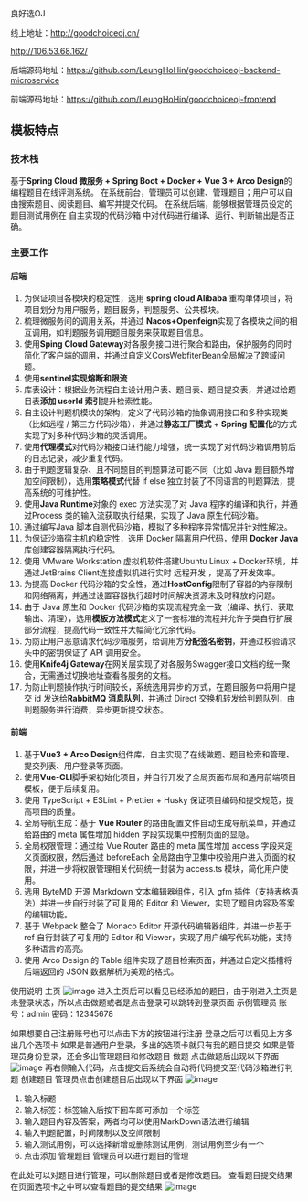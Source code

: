 良好选OJ

线上地址：http://goodchoiceoj.cn/

http://106.53.68.162/


后端源码地址：https://github.com/LeungHoHin/goodchoiceoj-backend-microservice


前端源码地址：https://github.com/LeungHoHin/goodchoiceoj-frontend

## 模板特点

### 技术栈

基于**Spring Cloud 微服务 + Spring Boot + Docker + Vue 3 + Arco Design**的编程题目在线评测系统。
在系统前台，管理员可以创建、管理题目；用户可以自由搜索题目、阅读题目、编写并提交代码。
在系统后端，能够根据管理员设定的题目测试用例在 自主实现的代码沙箱 中对代码进行编译、运行、判断输出是否正确。


### 主要工作

#### 后端
1. 为保证项目各模块的稳定性，选用 **spring cloud Alibaba** 重构单体项目，将项目划分为用户服务，题目服务，判题服务、公共模块。
2. 梳理微服务间的调用关系，并通过 **Nacos+Openfeign**实现了各模块之间的相互调用，如判题服务调用题目服务来获取题目信息。
3. 使用**Sping Cloud Gateway**对各服务接口进行聚合和路由，保护服务的同时简化了客户端的调用，并通过自定义CorsWebfiterBean全局解决了跨域问题。
4. 使用**sentinel实现熔断和限流**
5. 库表设计：根据业务流程自主设计用户表、题目表、题目提交表，并通过给题目表**添加 userId 索引**提升检索性能。
6. 自主设计判题机模块的架构，定义了代码沙箱的抽象调用接口和多种实现类（比如远程 / 第三方代码沙箱），并通过**静态工厂模式** + **Spring 配置化**的方式实现了对多种代码沙箱的灵活调用。
7. 使用**代理模式**对代码沙箱接口进行能力增强，统一实现了对代码沙箱调用前后的日志记录，减少重复代码。
8. 由于判题逻辑复杂、且不同题目的判题算法可能不同（比如 Java 题目额外增加空间限制），选用**策略模式**代替 if else 独立封装了不同语言的判题算法，提高系统的可维护性。
9. 使用**Java Runtime**对象的 exec 方法实现了对 Java 程序的编译和执行，并通过Process 类的输入流获取执行结果，实现了 Java 原生代码沙箱。
10. 通过编写Java 脚本自测代码沙箱，模拟了多种程序异常情况并针对性解决。
11. 为保证沙箱宿主机的稳定性，选用 Docker 隔离用户代码，使用 **Docker Java** 库创建容器隔离执行代码。
12. 使用 VMware Workstation 虚拟机软件搭建Ubuntu Linux + Docker环境，并通过JetBrains Client连接虚拟机进行实时 远程开发 ，提高了开发效率。
13. 为提高 Docker 代码沙箱的安全性，通过**HostConfig**限制了容器的内存限制和网络隔离，并通过设置容器执行超时时间解决资源未及时释放的问题。
14. 由于 Java 原生和 Docker 代码沙箱的实现流程完全一致（编译、执行、获取输出、清理），选用**模板方法模式**定义了一套标准的流程并允许子类自行扩展部分流程，提高代码一致性并大幅简化冗余代码。
15. 为防止用户恶意请求代码沙箱服务，给调用方**分配签名密钥**，并通过校验请求头中的密钥保证了 API 调用安全。
16. 使用**Knife4j Gateway**在网关层实现了对各服务Swagger接口文档的统一聚合，无需通过切换地址查看各服务的文档。
17. 为防止判题操作执行时间较长，系统选用异步的方式，在题目服务中将用户提交 id 发送给**RabbitMQ 消息队列**，并通过 Direct 交换机转发给判题队列，由判题服务进行消费，异步更新提交状态。



#### 前端
1. 基于**Vue3 + Arco Design**组件库，自主实现了在线做题、题目检索和管理、提交列表、用户登录等页面。
2. 使用**Vue-CLI**脚手架初始化项目，并自行开发了全局页面布局和通用前端项目模板，便于后续复用。
3. 使用 TypeScript + ESLint + Prettier + Husky 保证项目编码和提交规范，提高项目的质量。
4. 全局导航生成：基于 **Vue Router** 的路由配置文件自动生成导航菜单，并通过给路由的 meta 属性增加 hidden 字段实现集中控制页面的显隐。
5. 全局权限管理：通过给 Vue Router 路由的 meta 属性增加 access 字段来定义页面权限，然后通过 beforeEach 全局路由守卫集中校验用户进入页面的权限，并进一步将权限管理相关代码统一封装为 access.ts 模块，简化用户使用。
6. 选用 ByteMD 开源 Markdown 文本编辑器组件，引入 gfm 插件（支持表格语法）并进一步自行封装了可复用的 Editor 和 Viewer，实现了题目内容及答案的编辑功能。
7. 基于 Webpack 整合了 Monaco Editor 开源代码编辑器组件，并进一步基于 ref 自行封装了可复用的 Editor 和 Viewer，实现了用户编写代码功能，支持多种语言的高亮。
8. 使用 Arco Design 的 Table 组件实现了题目检索页面，并通过自定义插槽将后端返回的 JSON 数据解析为美观的格式。

使用说明
主页
![image](https://github.com/LeungHoHin/goodchoiceoj-backend/assets/114863160/c30c6de1-6163-4c17-a02e-c91d099782ff)
进入主页后可以看见已经添加的题目，由于刚进入主页是未登录状态，所以点击做题或者是点击登录可以跳转到登录页面
示例管理员
账号：admin
密码：12345678

如果想要自己注册账号也可以点击下方的按钮进行注册
登录之后可以看见上方多出几个选项卡
如果是普通用户登录，多出的选项卡就只有我的题目提交
如果是管理员身份登录，还会多出管理题目和修改题目
做题
点击做题后出现以下界面
![image](https://github.com/LeungHoHin/goodchoiceoj-backend/assets/114863160/1264aacd-f911-4549-a072-739f2489763c)
再右侧输入代码，点击提交后系统会自动将代码提交至代码沙箱进行判题
创建题目
管理员点击创建题目后出现以下界面
![image](https://github.com/LeungHoHin/goodchoiceoj-backend/assets/114863160/f2ca7566-a893-4836-a2b6-938a2f52b305)
1. 输入标题
2. 输入标签：标签输入后按下回车即可添加一个标签
3. 输入题目内容及答案，两者均可以使用MarkDown语法进行编辑
4. 输入判题配置，时间限制以及空间限制
5. 输入测试用例，可以选择新增或删除测试用例，测试用例至少有一个
6. 点击添加
   管理题目
   管理员可以进行题目的管理

在此处可以对题目进行管理，可以删除题目或者是修改题目。
查看题目提交结果
在页面选项卡之中可以查看题目的提交结果
![image](https://github.com/LeungHoHin/goodchoiceoj-backend/assets/114863160/fadc29c0-10e5-4495-8e7a-aa9ea3206e8a)
